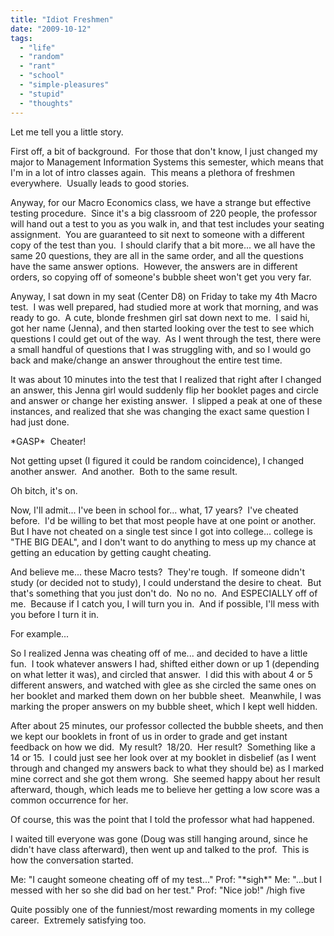 ```yaml
---
title: "Idiot Freshmen"
date: "2009-10-12"
tags:
  - "life"
  - "random"
  - "rant"
  - "school"
  - "simple-pleasures"
  - "stupid"
  - "thoughts"
---
```


Let me tell you a little story.

First off, a bit of background.  For those that don't know, I just changed my major to Management Information Systems this semester, which means that I'm in a lot of intro classes again.  This means a plethora of freshmen everywhere.  Usually leads to good stories.

Anyway, for our Macro Economics class, we have a strange but effective testing procedure.  Since it's a big classroom of 220 people, the professor will hand out a test to you as you walk in, and that test includes your seating assignment.  You are guaranteed to sit next to someone with a different copy of the test than you.  I should clarify that a bit more... we all have the same 20 questions, they are all in the same order, and all the questions have the same answer options.  However, the answers are in different orders, so copying off of someone's bubble sheet won't get you very far.

Anyway, I sat down in my seat (Center D8) on Friday to take my 4th Macro test.  I was well prepared, had studied more at work that morning, and was ready to go.  A cute, blonde freshmen girl sat down next to me.  I said hi, got her name (Jenna), and then started looking over the test to see which questions I could get out of the way.  As I went through the test, there were a small handful of questions that I was struggling with, and so I would go back and make/change an answer throughout the entire test time.

It was about 10 minutes into the test that I realized that right after I changed an answer, this Jenna girl would suddenly flip her booklet pages and circle and answer or change her existing answer.  I slipped a peak at one of these instances, and realized that she was changing the exact same question I had just done.

\*GASP\*  Cheater!

Not getting upset (I figured it could be random coincidence), I changed another answer.  And another.  Both to the same result.

Oh bitch, it's on.

Now, I'll admit... I've been in school for... what, 17 years?  I've cheated before.  I'd be willing to bet that most people have at one point or another.  But I have not cheated on a single test since I got into college... college is "THE BIG DEAL", and I don't want to do anything to mess up my chance at getting an education by getting caught cheating.

And believe me... these Macro tests?  They're tough.  If someone didn't study (or decided not to study), I could understand the desire to cheat.  But that's something that you just don't do.  No no no.  And ESPECIALLY off of me.  Because if I catch you, I will turn you in.  And if possible, I'll mess with you before I turn it in.

For example...

So I realized Jenna was cheating off of me... and decided to have a little fun.  I took whatever answers I had, shifted either down or up 1 (depending on what letter it was), and circled that answer.  I did this with about 4 or 5 different answers, and watched with glee as she circled the same ones on her booklet and marked them down on her bubble sheet.  Meanwhile, I was marking the proper answers on my bubble sheet, which I kept well hidden.

After about 25 minutes, our professor collected the bubble sheets, and then we kept our booklets in front of us in order to grade and get instant feedback on how we did.  My result?  18/20.  Her result?  Something like a 14 or 15.  I could just see her look over at my booklet in disbelief (as I went through and changed my answers back to what they should be) as I marked mine correct and she got them wrong.  She seemed happy about her result afterward, though, which leads me to believe her getting a low score was a common occurrence for her.

Of course, this was the point that I told the professor what had happened.

I waited till everyone was gone (Doug was still hanging around, since he didn't have class afterward), then went up and talked to the prof.  This is how the conversation started.

Me: "I caught someone cheating off of my test..." Prof: "\*sigh\*" Me: "...but I messed with her so she did bad on her test." Prof: "Nice job!" /high five

Quite possibly one of the funniest/most rewarding moments in my college career.  Extremely satisfying too.
